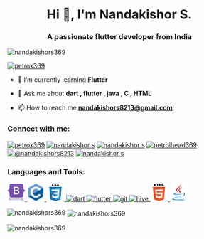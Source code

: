 <h1 align="center">Hi 👋, I'm Nandakishor S.</h1>
<h3 align="center">A passionate flutter developer from India</h3>

<p align="left"> <img src="https://komarev.com/ghpvc/?username=nandakishors369&label=Profile%20views&color=0e75b6&style=flat" alt="nandakishors369" /> </p>

<p align="left"> <a href="https://twitter.com/petrox369" target="blank"><img src="https://img.shields.io/twitter/follow/petrox369?logo=twitter&style=for-the-badge" alt="petrox369" /></a> </p>

- 🌱 I’m currently learning **Flutter**

- 💬 Ask me about **dart , flutter , java , C , HTML**

- 📫 How to reach me **nandakishors8213@gmail.com**

<h3 align="left">Connect with me:</h3>
<p align="left">
<a href="https://twitter.com/petrox369" target="blank"><img align="center" src="https://raw.githubusercontent.com/rahuldkjain/github-profile-readme-generator/master/src/images/icons/Social/twitter.svg" alt="petrox369" height="30" width="40" /></a>
<a href="https://linkedin.com/in/nandakishor s" target="blank"><img align="center" src="https://raw.githubusercontent.com/rahuldkjain/github-profile-readme-generator/master/src/images/icons/Social/linked-in-alt.svg" alt="nandakishor s" height="30" width="40" /></a>
<a href="https://stackoverflow.com/users/nandakishor s" target="blank"><img align="center" src="https://raw.githubusercontent.com/rahuldkjain/github-profile-readme-generator/master/src/images/icons/Social/stack-overflow.svg" alt="nandakishor s" height="30" width="40" /></a>
<a href="https://instagram.com/petrolhead369" target="blank"><img align="center" src="https://raw.githubusercontent.com/rahuldkjain/github-profile-readme-generator/master/src/images/icons/Social/instagram.svg" alt="petrolhead369" height="30" width="40" /></a>
<a href="https://medium.com/@nandakishors8213" target="blank"><img align="center" src="https://raw.githubusercontent.com/rahuldkjain/github-profile-readme-generator/master/src/images/icons/Social/medium.svg" alt="@nandakishors8213" height="30" width="40" /></a>
<a href="https://www.youtube.com/c/nandakishor s" target="blank"><img align="center" src="https://raw.githubusercontent.com/rahuldkjain/github-profile-readme-generator/master/src/images/icons/Social/youtube.svg" alt="nandakishor s" height="30" width="40" /></a>
</p>

<h3 align="left">Languages and Tools:</h3>
<p align="left"> <a href="https://getbootstrap.com" target="_blank" rel="noreferrer"> <img src="https://raw.githubusercontent.com/devicons/devicon/master/icons/bootstrap/bootstrap-plain-wordmark.svg" alt="bootstrap" width="40" height="40"/> </a> <a href="https://www.cprogramming.com/" target="_blank" rel="noreferrer"> <img src="https://raw.githubusercontent.com/devicons/devicon/master/icons/c/c-original.svg" alt="c" width="40" height="40"/> </a> <a href="https://www.w3schools.com/css/" target="_blank" rel="noreferrer"> <img src="https://raw.githubusercontent.com/devicons/devicon/master/icons/css3/css3-original-wordmark.svg" alt="css3" width="40" height="40"/> </a> <a href="https://dart.dev" target="_blank" rel="noreferrer"> <img src="https://www.vectorlogo.zone/logos/dartlang/dartlang-icon.svg" alt="dart" width="40" height="40"/> </a> <a href="https://flutter.dev" target="_blank" rel="noreferrer"> <img src="https://www.vectorlogo.zone/logos/flutterio/flutterio-icon.svg" alt="flutter" width="40" height="40"/> </a> <a href="https://git-scm.com/" target="_blank" rel="noreferrer"> <img src="https://www.vectorlogo.zone/logos/git-scm/git-scm-icon.svg" alt="git" width="40" height="40"/> </a> <a href="https://hive.apache.org/" target="_blank" rel="noreferrer"> <img src="https://www.vectorlogo.zone/logos/apache_hive/apache_hive-icon.svg" alt="hive" width="40" height="40"/> </a> <a href="https://www.w3.org/html/" target="_blank" rel="noreferrer"> <img src="https://raw.githubusercontent.com/devicons/devicon/master/icons/html5/html5-original-wordmark.svg" alt="html5" width="40" height="40"/> </a> <a href="https://www.java.com" target="_blank" rel="noreferrer"> <img src="https://raw.githubusercontent.com/devicons/devicon/master/icons/java/java-original.svg" alt="java" width="40" height="40"/> </a> </p>

<p><img align="left" src="https://github-readme-stats.vercel.app/api/top-langs?username=nandakishors369&show_icons=true&locale=en&layout=compact" alt="nandakishors369" /></p>

<p>&nbsp;<img align="center" src="https://github-readme-stats.vercel.app/api?username=nandakishors369&show_icons=true&locale=en" alt="nandakishors369" /></p>

<p><img align="center" src="https://github-readme-streak-stats.herokuapp.com/?user=nandakishors369&" alt="nandakishors369" /></p>
